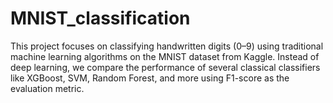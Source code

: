 # MNIST_classification
This project focuses on classifying handwritten digits (0–9) using traditional machine learning algorithms on the MNIST dataset from Kaggle. Instead of deep learning, we compare the performance of several classical classifiers like XGBoost, SVM, Random Forest, and more using F1-score as the evaluation metric.
